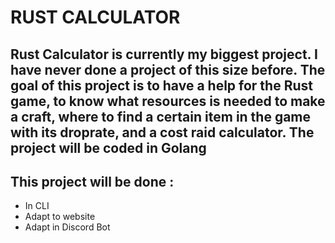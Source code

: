 # RUST CALCULATOR

## Rust Calculator is currently my biggest project. I have never done a project of this size before. The goal of this project is to have a help for the Rust game, to know what resources is needed to make a craft, where to find a certain item in the game with its droprate, and a cost raid calculator. The project will be coded in Golang
## This project will be done :
- In CLI
- Adapt to website
- Adapt in Discord Bot
